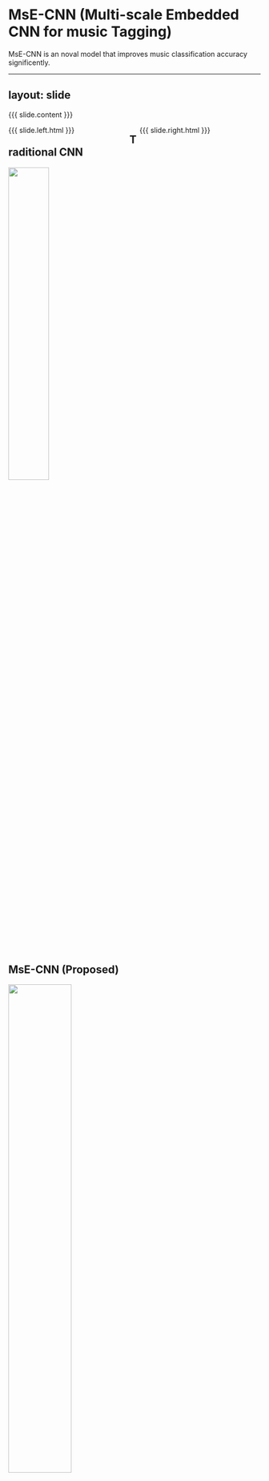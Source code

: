 # MsE-CNN (Multi-scale Embedded CNN for music Tagging)
MsE-CNN is an noval model that improves music classification accuracy significently. 

---
layout: slide
---
{{{ slide.content }}}
<div style='float:left;width:48%;' class='centered'>
  {{{ slide.left.html }}}
</div>
<div style='float:right;width:48%;'>
  {{{ slide.right.html }}}
</div>

## Traditional CNN
<img src="https://github.com/nimahamidi/Music-tagging-with-multi-scale-embedded-CNN/blob/master/Images/org.png" width="40%"/>

## MsE-CNN (Proposed)
<img src="https://github.com/nimahamidi/Music-tagging-with-multi-scale-embedded-CNN/blob/master/Images/Architecture.jpg" width="50%"/>

## Traditional CNN - Architecture
<img src="https://github.com/nimahamidi/Music-tagging-with-multi-scale-embedded-CNN/blob/master/Images/org.jpg" width="40%"/>
## MsE-CNN - Architecture
<img src="https://github.com/nimahamidi/Music-tagging-with-multi-scale-embedded-CNN/blob/master/Images/org.png" width="40%"/>
